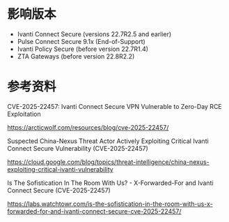 # 影响版本

- Ivanti Connect Secure (versions 22.7R2.5 and earlier)
- Pulse Connect Secure 9.1x (End-of-Support)
- Ivanti Policy Secure (before version 22.7R1.4)
- ZTA Gateways (before version 22.8R2.2)

# 参考资料

CVE-2025-22457: Ivanti Connect Secure VPN Vulnerable to Zero-Day RCE Exploitation

https://arcticwolf.com/resources/blog/cve-2025-22457/

Suspected China-Nexus Threat Actor Actively Exploiting Critical Ivanti Connect Secure Vulnerability (CVE-2025-22457)

https://cloud.google.com/blog/topics/threat-intelligence/china-nexus-exploiting-critical-ivanti-vulnerability

Is The Sofistication In The Room With Us? - X-Forwarded-For and Ivanti Connect Secure (CVE-2025-22457)

https://labs.watchtowr.com/is-the-sofistication-in-the-room-with-us-x-forwarded-for-and-ivanti-connect-secure-cve-2025-22457/